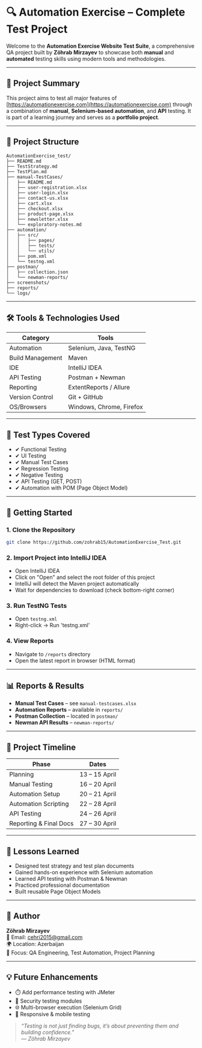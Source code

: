 
# 🔍 Automation Exercise – Complete Test Project

Welcome to the **Automation Exercise Website Test Suite**, a comprehensive QA project built by **Zöhrab Mirzayev** to showcase both **manual** and **automated** testing skills using modern tools and methodologies.

---

## 📌 Project Summary

This project aims to test all major features of [https://automationexercise.com](https://automationexercise.com) through a combination of **manual**, **Selenium-based automation**, and **API** testing. It is part of a learning journey and serves as a **portfolio project**.

---

## 📂 Project Structure

```
AutomationExercise_test/
├── README.md
├── TestStrategy.md
├── TestPlan.md
├── manual-TestCases/
│   ├── README.md
│   ├── user-registration.xlsx
│   ├── user-login.xlsx
│   ├── contact-us.xlsx
│   ├── cart.xlsx
│   ├── checkout.xlsx
│   ├── product-page.xlsx
│   ├── newsletter.xlsx
│   └── exploratory-notes.md
├── automation/
│   ├── src/
│   │   ├── pages/
│   │   ├── tests/
│   │   └── utils/
│   ├── pom.xml
│   └── testng.xml
├── postman/
│   ├── collection.json
│   └── newman-reports/
├── screenshots/
├── reports/
└── logs/
```

---

## 🛠️ Tools & Technologies Used

| Category          | Tools                         |
|-------------------|-------------------------------|
| Automation        | Selenium, Java, TestNG        |
| Build Management  | Maven                         |
| IDE               | IntelliJ IDEA                 |
| API Testing       | Postman + Newman              |
| Reporting         | ExtentReports / Allure        |
| Version Control   | Git + GitHub                  |
| OS/Browsers       | Windows, Chrome, Firefox      |

---

## 🧪 Test Types Covered

- ✔ Functional Testing  
- ✔ UI Testing  
- ✔ Manual Test Cases  
- ✔ Regression Testing  
- ✔ Negative Testing  
- ✔ API Testing (GET, POST)  
- ✔ Automation with POM (Page Object Model)

---

## 🚀 Getting Started

### 1. Clone the Repository
```bash
git clone https://github.com/zohrab15/AutomationExercise_Test.git
```

### 2. Import Project into IntelliJ IDEA  
- Open IntelliJ IDEA  
- Click on "Open" and select the root folder of this project  
- IntelliJ will detect the Maven project automatically  
- Wait for dependencies to download (check bottom-right corner)

### 3. Run TestNG Tests  
- Open `testng.xml`  
- Right-click → Run 'testng.xml'

### 4. View Reports  
- Navigate to `/reports` directory  
- Open the latest report in browser (HTML format)

---

## 📊 Reports & Results

- **Manual Test Cases** – see `manual-testcases.xlsx`  
- **Automation Reports** – available in `reports/`  
- **Postman Collection** – located in `postman/`  
- **Newman API Results** – `newman-reports/`

---

## 📅 Project Timeline

| Phase                  | Dates             |
|------------------------|------------------|
| Planning               | 13 – 15 April    |
| Manual Testing         | 16 – 20 April    |
| Automation Setup       | 20 – 21 April    |
| Automation Scripting   | 22 – 28 April    |
| API Testing            | 24 – 26 April    |
| Reporting & Final Docs | 27 – 30 April    |

---

## 🧠 Lessons Learned

- Designed test strategy and test plan documents  
- Gained hands-on experience with Selenium automation  
- Learned API testing with Postman & Newman  
- Practiced professional documentation  
- Built reusable Page Object Models

---

## 👤 Author

**Zöhrab Mirzayev**  
📧 Email: cehri2015@gmail.com  
🌍 Location: Azerbaijan  
🎯 Focus: QA Engineering, Test Automation, Project Planning

---

## 💡 Future Enhancements

- ⏱️ Add performance testing with JMeter  
- 🔐 Security testing modules  
- 🌐 Multi-browser execution (Selenium Grid)  
- 📱 Responsive & mobile testing

> _“Testing is not just finding bugs, it’s about preventing them and building confidence.”_  
> — *Zöhrab Mirzayev*
